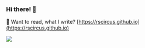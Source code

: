 ### Hi there! :wave:

🤹 Want to read, what I write? [https://rscircus.github.io](https://rscircus.github.io)

<!-- <a href="https://github.com/anuraghazra/github-readme-stats">
-->
  <img align="center" src="https://github-readme-stats.vercel.app/api?username=rscircus&show_icons=true&hide=stars" />
<!--
</a>
<a href="https://github.com/rscircus/rscircus">
  <img align="center" src="https://github-readme-stats.vercel.app/api/top-langs/?username=rscircus&layout=compact" />
</a>
-->
<!--
**rscircus/rscircus** is a ✨ _special_ ✨ repository because its `README.md` (this file) appears on your GitHub profile.

Here are some ideas to get you started:

- 🔭 I’m currently working on ...
- 🌱 I’m currently learning ...
- 👯 I’m looking to collaborate on ...
- 🤔 I’m looking for help with ...
- 💬 Ask me about ...
- 📫 How to reach me: ...
- 😄 Pronouns: ...
- ⚡ Fun fact: ...
-->
